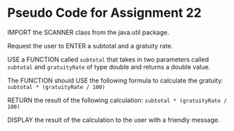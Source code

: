 # Pseudo Code for Assignment 22

IMPORT the SCANNER class from the java.util package.

Request the user to ENTER a subtotal and a gratuity rate.

USE a FUNCTION called `subtotal` that takes in two parameters called `subtotal` and `gratuityRate` of type double and returns a double value.

The FUNCTION should USE the following formula to calculate the gratuity: `subtotal * (gratuityRate / 100)`

RETURN the result of the following calculation: `subtotal * (gratuityRate / 100)`

DISPLAY the result of the calculation to the user with a friendly message.
